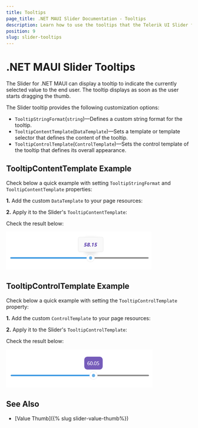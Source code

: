 ```yaml
---
title: Tooltips
page_title: .NET MAUI Slider Documentation - Tooltips
description: Learn how to use the tooltips that the Telerik UI Slider for .NET MAUI control provides.
position: 9
slug: slider-tooltips
---
```


# .NET MAUI Slider Tooltips

The Slider for .NET MAUI can display a tooltip to indicate the currently selected value to the end user. The tooltip displays as soon as the user starts dragging the thumb.

The Slider tooltip provides the following customization options:

* `TooltipStringFormat`(`string`)&mdash;Defines a custom string format for the tooltip.
* `TooltipContentTemplate`(`DataTemplate`)&mdash;Sets a template or template selector that defines the content of the tooltip.
* `TooltipControlTemplate`(`ControlTemplate`)&mdash;Sets the control template of the tooltip that defines its overall appearance.

## TooltipContentTemplate Example

Check below a quick example with setting `TooltipStringFormat` and `TooltipContentTemplate` properties:

**1.** Add the custom `DataTemplate` to your page resources:

<snippet id='slider-tooltiptemplate-datatemplate' />

**2.** Apply it to the Slider's `TooltipContentTemplate`:

<snippet id='slider-tooltiptemplate-xaml' />

Check the result below:

![Telerik Slider for .NET MAUI Tooltip](images/slider-tooltips-template.png)

## TooltipControlTemplate Example

Check below a quick example with setting the `TooltipControlTemplate` property:

**1.** Add the custom `ControlTemplate` to your page resources:

<snippet id='slider-tooltiptemplate-controltemplate' />

**2.** Apply it to the Slider's `TooltipControlTemplate`:

<snippet id='slider-tooltipcontroltemplate-xaml' />

Check the result below:

![Telerik Slider for .NET MAUI Tooltip](images/slider-tooltips-controltemplate.png)

## See Also

- [Value Thumb]({% slug slider-value-thumb%})
